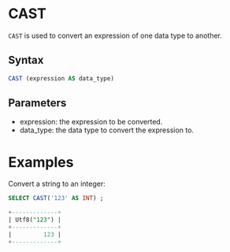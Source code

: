 # CAST

`CAST` is used to convert an expression of one data type to another.

## Syntax

```sql
CAST (expression AS data_type)
```

## Parameters

- expression: the expression to be converted.
- data_type: the data type to convert the expression to.

# Examples

 Convert a string to an integer:

 ```sql
 SELECT CAST('123' AS INT) ;
 ```

```sql
+-------------+
| Utf8("123") |
+-------------+
|         123 |
+-------------+
```
